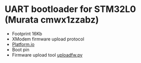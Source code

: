 # UART bootloader for STM32L0 (Murata cmwx1zzabz)

* Footprint 16Kb
* XModem firmware upload protocol
* [Platform.io](https://platformio.org/)
* Boot pin
* Firmware upload tool [uploadfw.py](uploadfw.py)